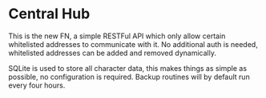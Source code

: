 # Central Hub
This is the new FN, a simple RESTFul API which only allow certain whitelisted addresses to communicate with it.
No additional auth is needed, whitelisted addresses can be added and removed dynamically.

SQLite is used to store all character data, this makes things as simple as possible, no configuration is required.
Backup routines will by default run every four hours.
